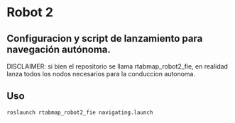 # Robot 2
## Configuracion y script de lanzamiento para navegación autónoma.
DISCLAIMER: si bien el repositorio se llama rtabmap_robot2_fie, en realidad lanza todos los nodos necesarios para la conduccion autonoma.

## Uso
```
roslaunch rtabmap_robot2_fie navigating.launch
```